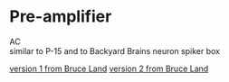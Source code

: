 # Pre-amplifier

AC  
similar to P-15 and to Backyard Brains neuron spiker box

[version 1 from Bruce Land](https://people.ece.cornell.edu/land/PROJECTS/PREAMP/)
[version 2 from Bruce Land](https://people.ece.cornell.edu/land/PROJECTS/preamp2/index.html)